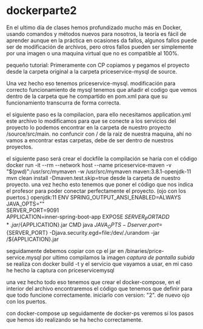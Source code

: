 # dockerparte2
En el ultimo día de clases hemos profundizado mucho más en Docker, usando comandos y métodos nuevos para nosotros, la teoría es fácil de aprender aunque en la práctica en ocasiones da fallos, algunos fallos puede ser de modificación de archivos, pero otros fallos pueden ser simplemente por una imagen o una maquina virtual que no es compatible al 100%. 

pequeño tutorial:
Primeramente con CP copiamos y pegamos el proyecto desde la carpeta original a la carpeta priceservice-mysql de source.

Una vez hecho eso tenemos priceservice-mysql. modificación para correcto funcionamiento de mysql
tenemos que añadir el codigo que vemos dentro de la carpeta que he compartido en pom.xml para que su funcionamiento transcurra de forma correcta.

el siguiente paso es la compilacion, para ello necesitamos application.yml 
este archivo lo modificamos para que se conecte a los servicios del proyecto lo podemos encontrar en la carpeta de nuestro proyecto /source/src/main. no confuncir con / de la raiz de nuestra maquina, ahí no vamos a encontrar estas carpetas, debe de ser dentro de nuestros proyectos.

el siguiente paso será crear el dockfile
la compilación se haría con el código docker run -it --rm --network host --name priceservice-maven -v "$(pwd)":/usr/src/mymaven -w /usr/src/mymaven maven:3.8.1-openjdk-11 mvn clean install -Dmaven.test.skip=true desde la carpeta de nuestro proyecto. una vez hecho esto tenemos que poner el código que nos indica el profesor para poder conectar perfectamente el proyecto. (ojo con los puertos.)
openjdk:11
ENV SPRING_OUTPUT_ANSI_ENABLED=ALWAYS \
    JAVA_OPTS="" \
    SERVER_PORT=9091 \
    APPLICATION=inner-spring-boot-app
EXPOSE ${SERVER_PORT}
ADD *.jar /${APPLICATION}.jar
CMD java ${JAVA_OPTS} -Dserver.port=${SERVER_PORT} -Djava.security.egd=file:/dev/./urandom -jar /${APPLICATION}.jar

seguidamente debemos copiar con cp el jar en /binaries/price-service.mysql
por ultimo compilamos la imagen *captura de pantalla subida* se realiza con docker build -t y el servicio que vayamos a usar, en mi caso he hecho la captura con priceservicemysql

una vez hecho todo eso tenemos que crear el docker-compose, en el interior del archivo encontraremos el código que tenemos que definir para que todo funcione correctamente. iniciarlo con version: "2". de nuevo ojo con los puertos. 

con docker-compose up seguidamente de docker-ps veremos si los pasos que hemos ido realizando se ha hecho correctamente.

